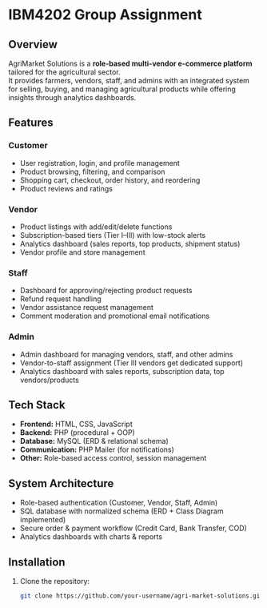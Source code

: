# IBM4202 Group Assignment
## Overview  
AgriMarket Solutions is a **role-based multi-vendor e-commerce platform** tailored for the agricultural sector.  
It provides farmers, vendors, staff, and admins with an integrated system for selling, buying, and managing agricultural products while offering insights through analytics dashboards.  

## Features  
### Customer  
- User registration, login, and profile management  
- Product browsing, filtering, and comparison  
- Shopping cart, checkout, order history, and reordering  
- Product reviews and ratings  

### Vendor  
- Product listings with add/edit/delete functions  
- Subscription-based tiers (Tier I–III) with low-stock alerts  
- Analytics dashboard (sales reports, top products, shipment status)  
- Vendor profile and store management  

### Staff  
- Dashboard for approving/rejecting product requests  
- Refund request handling  
- Vendor assistance request management  
- Comment moderation and promotional email notifications  

### Admin  
- Admin dashboard for managing vendors, staff, and other admins  
- Vendor-to-staff assignment (Tier III vendors get dedicated support)  
- Analytics dashboard with sales reports, subscription data, top vendors/products  

## Tech Stack  
- **Frontend:** HTML, CSS, JavaScript  
- **Backend:** PHP (procedural + OOP)  
- **Database:** MySQL (ERD & relational schema)  
- **Communication:** PHP Mailer (for notifications)  
- **Other:** Role-based access control, session management  

## System Architecture  
- Role-based authentication (Customer, Vendor, Staff, Admin)  
- SQL database with normalized schema (ERD + Class Diagram implemented)  
- Secure order & payment workflow (Credit Card, Bank Transfer, COD)  
- Analytics dashboards with charts & reports  

## Installation  
1. Clone the repository:  
   ```bash
   git clone https://github.com/your-username/agri-market-solutions.git

